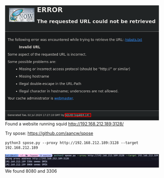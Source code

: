 ![](../attachment/dbb6d4062c8bbe6cb9c8eb3eeea61223.png)
Found a website running squid
http://192.168.212.189:3128/

Try spose:
https://github.com/aancw/spose
```
python3 spose.py --proxy http://192.168.212.189:3128 --target 192.168.212.189
```
![](../attachment/d8e77780bf918b7fde9d6d9333a89098.png)We found 8080 and 3306